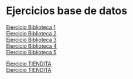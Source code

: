 
<h1> Ejercicios base de datos </h1>
<a href="https://www.db-fiddle.com/f/qLP59SrBgmjs8CQJ7fcUmn/0"> Ejercicio Biblioteca 1 </a> <br>
<a href="https://www.db-fiddle.com/f/qLP59SrBgmjs8CQJ7fcUmn/2"> Ejercicio Biblioteca 2 </a> <br>
<a href="https://www.db-fiddle.com/f/qLP59SrBgmjs8CQJ7fcUmn/3"> Ejercicio Biblioteca 3 </a> <br>
<a href="https://www.db-fiddle.com/f/qLP59SrBgmjs8CQJ7fcUmn/5"> Ejercicio Biblioteca 4 </a> <br>
<a href="https://www.db-fiddle.com/f/qLP59SrBgmjs8CQJ7fcUmn/6"> Ejercicio Biblioteca 5 </a> <br>

<a href="https://www.db-fiddle.com/f/iZvM9mJN4vijcYbYj5FbLa/0"> Ejercicio TIENDITA </a> <br>
<a href="https://www.db-fiddle.com/f/iZvM9mJN4vijcYbYj5FbLa/1"> Ejercicio TIENDITA </a> <br>
